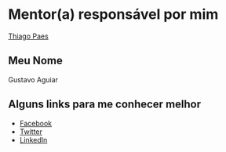 # Mentor(a) responsável por mim

[Thiago Paes](/profiles/mentors/profiles/thiago_paes.md)

## Meu Nome

Gustavo Aguiar

## Alguns links para me conhecer melhor

- [Facebook](https://www.facebook.com/gustavo.aguiar.359)
- [Twitter](https://twitter.com/gusttavoaguiarr)
- [LinkedIn](https://br.linkedin.com/in/gustavo-aguiar-926463110)
